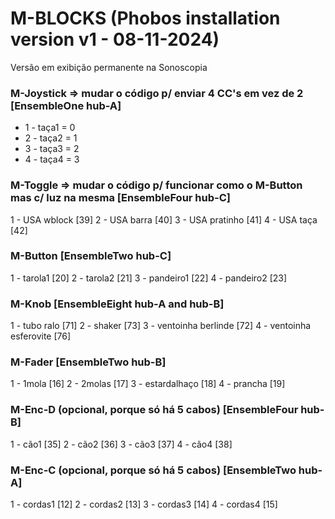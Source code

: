 # M-BLOCKS (Phobos installation version v1 - 08-11-2024) 

Versão em exibição permanente na Sonoscopia

### M-Joystick => mudar o código p/ enviar 4 CC's em vez de 2 [EnsembleOne hub-A]
* 1 - taça1 = 0
* 2 - taça2 = 1
* 3 - taça3 = 2
* 4 - taça4 = 3

### M-Toggle => mudar o código p/ funcionar como o M-Button mas c/ luz na mesma [EnsembleFour hub-C]
1 - USA wblock [39]
2 - USA barra [40]
3 - USA pratinho [41]
4 - USA taça [42]

### M-Button [EnsembleTwo hub-C]
1 - tarola1 [20]
2 - tarola2 [21]
3 - pandeiro1 [22]
4 - pandeiro2 [23]

### M-Knob [EnsembleEight hub-A and hub-B]
1 - tubo ralo [71]
2 - shaker [73]
3 - ventoinha berlinde [72]
4 - ventoinha esferovite [76]

### M-Fader [EnsembleTwo hub-B]
1 - 1mola [16]
2 - 2molas [17]
3 - estardalhaço [18]
4 - prancha [19]

### M-Enc-D (opcional, porque só há 5 cabos) [EnsembleFour hub-B]
1 - cão1 [35]
2 - cão2 [36]
3 - cão3 [37]
4 - cão4 [38]

### M-Enc-C (opcional, porque só há 5 cabos) [EnsembleTwo hub-A]
1 - cordas1 [12]
2 - cordas2 [13]
3 - cordas3 [14]
4 - cordas4 [15]



